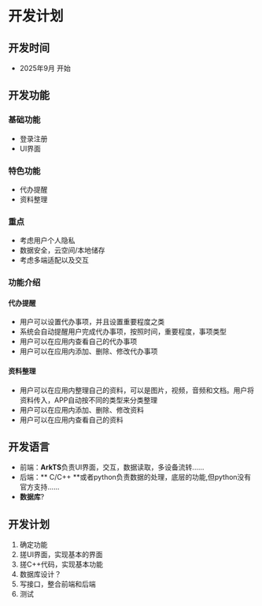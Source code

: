 # 开发计划
## 开发时间 
- 2025年9月 开始

## 开发功能
### 基础功能
- 登录注册
- UI界面
### 特色功能
- 代办提醒
- 资料整理
### 重点
- 考虑用户个人隐私
- 数据安全，云空间/本地储存
- 考虑多端适配以及交互

### 功能介绍
#### 代办提醒
- 用户可以设置代办事项，并且设置重要程度之类
- 系统会自动提醒用户完成代办事项，按照时间，重要程度，事项类型
- 用户可以在应用内查看自己的代办事项
- 用户可以在应用内添加、删除、修改代办事项
#### 资料整理
- 用户可以在应用内整理自己的资料，可以是图片，视频，音频和文档。用户将资料传入，APP自动按不同的类型来分类整理
- 用户可以在应用内添加、删除、修改资料
- 用户可以在应用内查看自己的资料

## 开发语言
- 前端：**ArkTS**负责UI界面，交互，数据读取，多设备流转......
- 后端：** C/C++ **或者python负责数据的处理，底层的功能,但python没有官方支持......
- **数据库**?

## 开发计划
1. 确定功能
2. 搓UI界面，实现基本的界面
3. 搓C++代码，实现基本功能
4. 数据库设计？
5. 写接口，整合前端和后端
6. 测试



